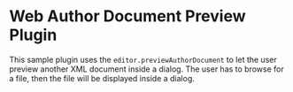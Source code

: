 Web Author Document Preview Plugin
==================================

This sample plugin uses the `editor.previewAuthorDocument` to let the user preview another XML document inside a dialog. 
The user has to browse for a file, then the file will be displayed inside a dialog.
